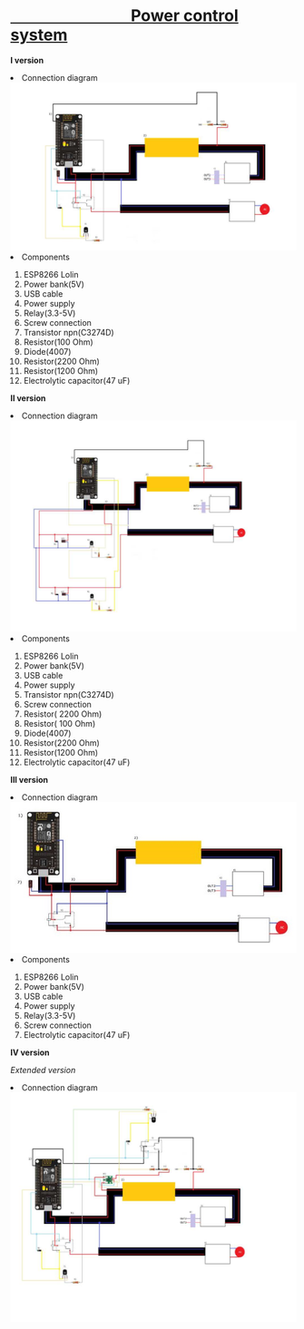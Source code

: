 
<u><h1><b>&nbsp;&nbsp;&nbsp;&nbsp;&nbsp;&nbsp;&nbsp;&nbsp;&nbsp;&nbsp;&nbsp;&nbsp;&nbsp;&nbsp;&nbsp;&nbsp;&nbsp;&nbsp;&nbsp;&nbsp;&nbsp;&nbsp;&nbsp;&nbsp;&nbsp;&nbsp;&nbsp;&nbsp;&nbsp;&nbsp;&nbsp;&nbsp;Power control system</b></h1></u>

<b>I version</b>

<li>Connection diagram</li>

<img src="https://github.com/przemyslaw-turek/gm/blob/dev/hardware/power/PowerControlSystem/Schematic/basicVersion1.jpg" alt="Diagram">
 
<li>Components</li>

1. ESP8266 Lolin					
2. Power bank(5V)					
3. USB cable						
4. Power supply					
5. Relay(3.3-5V)
6. Screw connection
7. Transistor npn(C3274D)
8. Resistor(100 Ohm)
9.   Diode(4007)
10. Resistor(2200 Ohm)
11. Resistor(1200 Ohm)
13. Electrolytic capacitor(47 uF)


<b>II version</b>

<li>Connection diagram</li>

<img src="https://github.com/przemyslaw-turek/gm/blob/dev/hardware/power/PowerControlSystem/Schematic/basicVersion2.jpg" alt="Diagram">

<li>Components</li>

1. ESP8266 Lolin					
2. Power bank(5V)					
3. USB cable						
4. Power supply					
5. Transistor npn(C3274D) 
6. Screw connection
7. Resistor( 2200 Ohm)
8. Resistor( 100 Ohm)
9.   Diode(4007)
10. Resistor(2200  Ohm)
11. Resistor(1200 Ohm)
12. Electrolytic capacitor(47 uF)


<b>III version</b>

<li>Connection diagram</li>

<img src="https://github.com/przemyslaw-turek/gm/blob/dev/hardware/power/PowerControlSystem/Schematic/basic_version3.jpg" alt="Diagram">

<li>Components</li>

1. ESP8266 Lolin					
2. Power bank(5V)					
3. USB cable						
4. Power supply			
5. Relay(3.3-5V)
6. Screw connection
7. Electrolytic capacitor(47 uF)


<b>IV version</b>

<i>Extended version</i>

<li>Connection diagram</li>

 <img src="https://github.com/przemyslaw-turek/gm/blob/dev/hardware/power/PowerControlSystem/Schematic/extendedVersion1.jpg" alt="Diagram">
